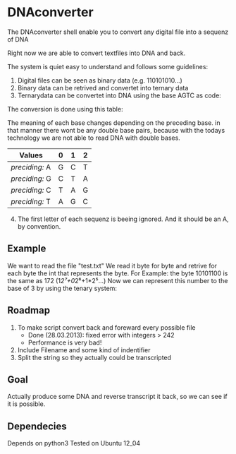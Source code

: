 DNAconverter
============
The DNAconverter shell enable you to convert any digital file into a sequenz of DNA

Right now we are able to convert textfiles into DNA and back.

The system is quiet easy to understand and follows some guidelines:

1. Digital files can be seen as binary data (e.g. 110101010...)
2. Binary data can be retrived and convertet into ternary data
3. Ternarydata can be convertet into DNA using the base AGTC as code:

The conversion is done using this table:




The meaning of each base changes depending on the preceding base. in that manner there wont be any double base pairs, because with the todays technology we are not able to read DNA with double bases.

| Values    | 0 | 1 | 2 |
|-----------|:---:|:---:|:---:|
|*preciding:* A | G | C | T |
|*preciding:* G | C | T | A |
|*preciding:* C | T | A | G |
|*preciding:* T | A | G | C |

4. The first letter of each sequenz is beeing ignored. And it should be an A, by convention.

Example
-------

We want to read the file "test.txt"
We read it byte for byte and retrive for each byte the int that represents the byte.
For Example: the byte 10101100 is the same as 172
(1*2⁷+0*2⁶+1*2⁵...)
Now we can represent this number to the base of 3 by using the tenary system:


Roadmap
-------
1. To make script convert back and foreward every possible file
	- Done (28.03.2013): fixed error with integers > 242
	- Performance is very bad!
2. Include Filename and some kind of indentifier
3. Split the string so they actually could be transcripted

Goal
----
Actually produce some DNA and reverse transcript it back, so we can see if it is possible.

Dependecies
-----------
Depends on python3
Tested on Ubuntu 12_04
